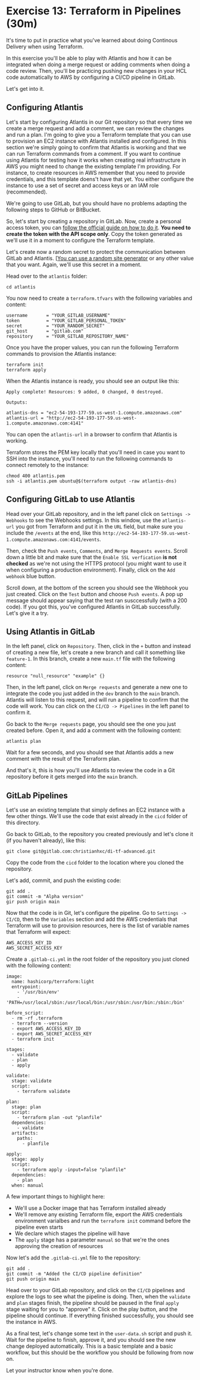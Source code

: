 # Exercise 13: Terraform in Pipelines (30m)
It's time to put in practice what you've learned about doing Continous Delivery when using Terraform.

In this exercise you'll be able to play with Atlantis and how it can be integrated when doing a merge request or adding comments when doing a code review. Then, you'll be practicing pushing new changes in your HCL code automatically to AWS by configuring a CI/CD pipeline in GitLab.

Let's get into it.

## Configuring Atlantis
Let's start by configuring Atlantis in our Git repository so that every time we create a merge request and add a comment, we can review the changes and run a plan. I'm going to give you a Terraform template that you can use to provision an EC2 instance with Atlantis installed and configured. In this section we're simply going to confirm that Atlantis is working and that we can run Terraform commands from a comment. If you want to continue using Atlantis for testing how it works when creating real infrastructure in AWS you might need to change the existing template I'm providing. For instance, to create resources in AWS remember that you need to provide credentials, and this template doens't have that yet. You either configure the instance to use a set of secret and access keys or an IAM role (recommended).

We're going to use GitLab, but you should have no problems adapting the following steps to GitHub or BitBucket.

So, let's start by creating a repository in GitLab. Now, create a personal access token, you can [follow the official guide on how to do it](https://docs.gitlab.com/ce/user/profile/personal_access_tokens.html#create-a-personal-access-token). **You need to create the token with the API scope only**. Copy the token generated as we'll use it in a moment to configure the Terraform template.

Let's create now a random secret to protect the communication between GitLab and Atlantis. [[You can use a random site generator](https://www.random.org/strings/) or any other value that you want. Again, we'll use this secret in a moment.

Head over to the `atlantis` folder:

```
cd atlantis
```

You now need to create a `terraform.tfvars` with the following variables and content:

```
username       = "YOUR_GITLAB_USERNAME"
token          = "YOUR_GITLAB_PERSONAL_TOKEN"
secret         = "YOUR_RANDOM_SECRET"
git_host       = "gitlab.com"
repository     = "YOUR_GITLAB_REPOSITORY_NAME"
```

Once you have the proper values, you can run the following Terraform commands to provision the Atlantis instance:

```
terraform init
terraform apply
```

When the Atlantis instance is ready, you should see an output like this:

```
Apply complete! Resources: 9 added, 0 changed, 0 destroyed.

Outputs:

atlantis-dns = "ec2-54-193-177-59.us-west-1.compute.amazonaws.com"
atlantis-url = "http://ec2-54-193-177-59.us-west-1.compute.amazonaws.com:4141"
```

You can open the `atlantis-url` in a browser to confirm that Atlantis is working.

Terraform stores the PEM key locally that you'll need in case you want to SSH into the instance, you'll need to run the following commands to connect remotely to the instance:

```
chmod 400 atlantis.pem
ssh -i atlantis.pem ubuntu@$(terraform output -raw atlantis-dns)
```

## Configuring GitLab to use Atlantis
Head over your GitLab repository, and in the left panel click on `Settings -> Webhooks` to see the Webhooks settings. In this window, use the `atlantis-url` you got from Terraform and put it in the `URL` field, but make sure you include the `/events` at the end, like this `http://ec2-54-193-177-59.us-west-1.compute.amazonaws.com:4141/events`.

Then, check the `Push events`, `Comments`, and `Merge Requests events`. Scroll down a little bit and make sure that the `Enable SSL verfication` **is not checked** as we're not using the HTTPS protocol (you might want to use it when configuring a production environment). Finally, click on the `Add webhook` blue button.

Scroll down, at the bottom of the screen you should see the Webhook you just created. Click on the `Test` button and choose `Push events`. A pop up message should appear saying that the test ran susccessfully (with a 200 code). If you got this, you've configured Atlantis in GitLab successfully. Let's give it a try.

## Using Atlantis in GitLab

In the left panel, click on `Repository`. Then, click in the `+` button and instead of creating a new file, let's create a new branch and call it something like `feature-1`. In this branch, create a new `main.tf` file with the following content:

```
resource "null_resource" "example" {}
```

Then, in the left panel, click on `Merge requests` and generate a new one to integrate the code you just added in the `dev` branch to the `main` branch. Atlantis will listen to this request, and will run a pipeline to confirm that the code will work. You can click on the `CI/CD -> Pipelines` in the left panel to confirm it.

Go back to the `Merge requests` page, you should see the one you just created before. Open it, and add a comment with the following content:

```
atlantis plan
```

Wait for a few seconds, and you should see that Atlantis adds a new comment with the result of the Terraform plan.

And that's it, this is how you'll use Atlantis to review the code in a Git repository before it gets merged into the `main` branch.

## GitLab Pipelines
Let's use an existing template that simply defines an EC2 instance with a few other things. We'll use the code that exist already in the `cicd` folder of this directory.

Go back to GitLab, to the repository you created previously and let's clone it (if you haven't already), like this:

```
git clone git@gitlab.com:christianhxc/di-tf-advanced.git
```

Copy the code from the `cicd` folder to the location where you cloned the repository.

Let's add, commit, and push the existing code:

```
git add .
git commit -m "Alpha version"
gir push origin main
```

Now that the code is in Git, let's configure the pipeline. Go to `Settings -> CI/CD`, then to the `Variables` section and add the AWS credentials that Terraform will use to provision resources, here is the list of variable names that Terraform will expect:

```
AWS_ACCESS_KEY_ID
AWS_SECRET_ACCESS_KEY
```

Create a `.gitlab-ci.yml` in the root folder of the repository you just cloned with the following content:

```
image:
  name: hashicorp/terraform:light
  entrypoint:
    - '/usr/bin/env'
    - 'PATH=/usr/local/sbin:/usr/local/bin:/usr/sbin:/usr/bin:/sbin:/bin'

before_script:
  - rm -rf .terraform
  - terraform --version
  - export AWS_ACCESS_KEY_ID
  - export AWS_SECRET_ACCESS_KEY
  - terraform init

stages:
  - validate
  - plan
  - apply

validate:
  stage: validate
  script:
    - terraform validate

plan:
  stage: plan
  script:
    - terraform plan -out "planfile"
  dependencies:
    - validate
  artifacts:
    paths:
      - planfile

apply:
  stage: apply
  script:
    - terraform apply -input=false "planfile"
  dependencies:
    - plan
  when: manual
```

A few important things to highlight here:

* We'll use a Docker image that has Terraform installed already
* We'll remove any existing Terraform file, export the AWS credentials environment varialbes and run the `terraform init` command before the pipeline even starts
* We declare which stages the pipeline will have
* The `apply` stage has a parameter `manual` so that we're the ones approving the creation of resources

Now let's add the `.gitlab-ci.yml` file to the repository:

```
git add .
git commit -m "Added the CI/CD pipeline definition"
git push origin main
```

Head over to your GitLab repository, and click on the `CI/CD` pipelines and explore the logs to see what the pipeline is doing. Then, when the `validate` and `plan` stages finish, the pipeline should be paused in the final `apply` stage waiting for you to "approve" it. Click on the play button, and the pipeline should continue. If everything finished successfully, you should see the instance in AWS.

As a final test, let's change some text in the `user-data.sh` script and push it. Wait for the pipeline to finish, approve it, and you should see the new change deployed automatically. This is a basic template and a basic workflow, but this should be the workflow you should be following from now on.

Let your instructor know when you're done.